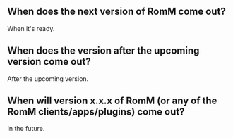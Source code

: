 ## When does the next version of RomM come out?

When it's ready.

## When does the version after the upcoming version come out?

After the upcoming version.

## When will version x.x.x of RomM (or any of the RomM clients/apps/plugins) come out?

In the future.
